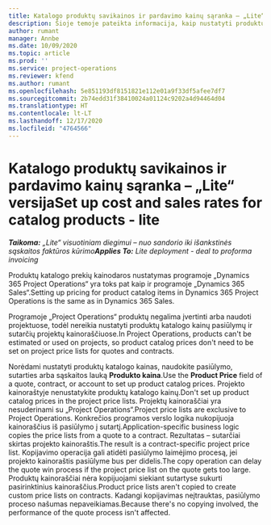 ```yaml
---
title: Katalogo produktų savikainos ir pardavimo kainų sąranka – „Lite“ versija
description: Šioje temoje pateikta informacija, kaip nustatyti produktų kataloge esančių prekių savikainą ir pardavimo tarifus.
author: rumant
manager: Annbe
ms.date: 10/09/2020
ms.topic: article
ms.prod: ''
ms.service: project-operations
ms.reviewer: kfend
ms.author: rumant
ms.openlocfilehash: 5e851193df8151821e112e01a9f33df5afee7df7
ms.sourcegitcommit: 2b74edd31f38410024a01124c9202a4d94464d04
ms.translationtype: HT
ms.contentlocale: lt-LT
ms.lasthandoff: 12/17/2020
ms.locfileid: "4764566"
---
```

# <a name="set-up-cost-and-sales-rates-for-catalog-products---lite"></a><span data-ttu-id="b05e6-103">Katalogo produktų savikainos ir pardavimo kainų sąranka – „Lite“ versija</span><span class="sxs-lookup"><span data-stu-id="b05e6-103">Set up cost and sales rates for catalog products - lite</span></span>

<span data-ttu-id="b05e6-104">_**Taikoma:** „Lite“ visuotiniam diegimui – nuo sandorio iki išankstinės sąskaitos faktūros kūrimo_</span><span class="sxs-lookup"><span data-stu-id="b05e6-104">_**Applies To:** Lite deployment - deal to proforma invoicing_</span></span>


<span data-ttu-id="b05e6-105">Produktų katalogo prekių kainodaros nustatymas programoje „Dynamics 365 Project Operations“ yra toks pat kaip ir programoje „Dynamics 365 Sales“.</span><span class="sxs-lookup"><span data-stu-id="b05e6-105">Setting up pricing for product catalog items in Dynamics 365 Project Operations is the same as in Dynamics 365 Sales.</span></span>

<span data-ttu-id="b05e6-106">Programoje „Project Operations“ produktų negalima įvertinti arba naudoti projektuose, todėl nereikia nustatyti produktų katalogo kainų pasiūlymų ir sutarčių projektų kainoraščiuose.</span><span class="sxs-lookup"><span data-stu-id="b05e6-106">In Project Operations, products can't be estimated or used on projects, so product catalog prices don't need to be set on project price lists for quotes and contracts.</span></span>

<span data-ttu-id="b05e6-107">Norėdami nustatyti produktų katalogo kainas, naudokite pasiūlymo, sutarties arba sąskaitos lauką **Produkto kaina**.</span><span class="sxs-lookup"><span data-stu-id="b05e6-107">Use the **Product Price** field of a quote, contract, or account to set up product catalog prices.</span></span> <span data-ttu-id="b05e6-108">Projekto kainoraštyje nenustatykite produktų katalogo kainų.</span><span class="sxs-lookup"><span data-stu-id="b05e6-108">Don't set up product catalog prices in the project price lists.</span></span> <span data-ttu-id="b05e6-109">Projektų kainoraščiai yra nesuderinami su „Project Operations“.</span><span class="sxs-lookup"><span data-stu-id="b05e6-109">Project price lists are exclusive to Project Operations.</span></span> <span data-ttu-id="b05e6-110">Konkrečios programos verslo logika nukopijuoja kainoraščius iš pasiūlymo į sutartį.</span><span class="sxs-lookup"><span data-stu-id="b05e6-110">Application-specific business logic copies the price lists from a quote to a contract.</span></span> <span data-ttu-id="b05e6-111">Rezultatas – sutarčiai skirtas projekto kainoraštis.</span><span class="sxs-lookup"><span data-stu-id="b05e6-111">The result is a contract-specific project price list.</span></span> <span data-ttu-id="b05e6-112">Kopijavimo operacija gali atidėti pasiūlymo laimėjimo procesą, jei projekto kainoraštis pasiūlyme bus per didelis.</span><span class="sxs-lookup"><span data-stu-id="b05e6-112">The copy operation can delay the quote win process if the project price list on the quote gets too large.</span></span> <span data-ttu-id="b05e6-113">Produktų kainoraščiai nėra kopijuojami siekiant sutartyse sukurti pasirinktinius kainoraščius.</span><span class="sxs-lookup"><span data-stu-id="b05e6-113">Product price lists aren't copied to create custom price lists on contracts.</span></span> <span data-ttu-id="b05e6-114">Kadangi kopijavimas neįtrauktas, pasiūlymo proceso našumas nepaveikiamas.</span><span class="sxs-lookup"><span data-stu-id="b05e6-114">Because there's no copying involved, the performance of the quote process isn't affected.</span></span>

